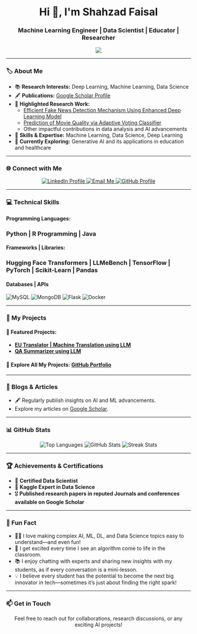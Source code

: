 <h1 align="center">Hi 👋, I'm Shahzad Faisal</h1>
<h3 align="center">Machine Learning Engineer | Data Scientist | Educator | Researcher</h3>

<p align="center">
  <img src="https://readme-typing-svg.herokuapp.com?font=Fira+Code&size=22&pause=1000&color=0E75B6&center=true&vCenter=true&width=700&lines=Experienced+ML+Engineer+%7C+Data+Scientist;Passionate+Educator+%7C+Researcher;Enthusiast+in+AI%2C+DL%2C+and+DS;Welcome+to+my+GitHub+Profile!">
</p>

---

### 🏷️ About Me

- 📚 **Research Interests:** Deep Learning, Machine Learning, Data Science  
- 🖋️ **Publications:** [Google Scholar Profile](https://scholar.google.com.pk/citations?user=RFg6mUEAAAAJ&hl=en)  
- 🌟 **Highlighted Research Work:**  
  - [Efficient Fake News Detection Mechanism Using Enhanced Deep Learning Model](https://www.mdpi.com/2076-3417/12/3/1743)
  - [Prediction of Movie Quality via Adaptive Voting Classifier](https://ieeexplore.ieee.org/stamp/stamp.jsp?arnumber=9845402)
  - Other impactful contributions in data analysis and AI advancements  
- 🧠 **Skills & Expertise:** Machine Learning, Data Science, Deep Learning  
- 🌱 **Currently Exploring:** Generative AI and its applications in education and healthcare  

---

### 🌐 Connect with Me

<p align="center">
  <a href="https://linkedin.com/in/muhammad-shahzad-faisal-88472417" target="_blank">
    <img src="https://img.shields.io/badge/LinkedIn-0A66C2?style=for-the-badge&logo=linkedin&logoColor=white" alt="LinkedIn Profile" />
  </a>
  <a href="mshahzadfaisal@gmail.com" target="_blank">
    <img src="https://img.shields.io/badge/Email-D14836?style=for-the-badge&logo=gmail&logoColor=white" alt="Email Me" />
  </a>
  <a href="https://github.com/shahzadsiddiqi" target="_blank">
    <img src="https://img.shields.io/badge/GitHub-171515?style=for-the-badge&logo=github&logoColor=white" alt="GitHub Profile" />
  </a>
</p>

---

### 💻 Technical Skills

#### **Programming Languages:**
<h3>Python | R Programming | Java</h3>

#### **Frameworks | Libraries:**
<h3>Hugging Face Transformers | LLMeBench | TensorFlow | PyTorch | Scikit-Learn | Pandas </h3></h3> 

#### **Databases | APIs**
![MySQL](https://img.shields.io/badge/MySQL-4479A1?style=for-the-badge&logo=mysql&logoColor=white)
![MongoDB](https://img.shields.io/badge/MongoDB-4EA94B?style=for-the-badge&logo=mongodb&logoColor=white)
![Flask](https://img.shields.io/badge/Flask-000000?style=for-the-badge&logo=flask&logoColor=white)
![Docker](https://img.shields.io/badge/Docker-2496ED?style=for-the-badge&logo=docker&logoColor=white)

---

### 🚀 My Projects
#### 📂 Featured Projects:
- [**EU Translator | Machine Translation using LLM**](https://github.com/shahzadsiddiqi/ML-Deep-Learning/tree/main/E-U%20translator/src)
- [**QA Summarizer using LLM**](https://github.com/shahzadsiddiqi/ML-Deep-Learning/tree/main/Answer%20QUestion%20Summerizer%20Through%20BERT)

   

#### 🔗 Explore All My Projects: [GitHub Portfolio](https://github.com/shahzadsiddiqi)

---

### 📝 Blogs & Articles
- 🖋️ Regularly publish insights on AI and ML advancements.  
- Explore my articles on [Google Scholar](https://scholar.google.com.pk/citations?user=RFg6mUEAAAAJ&hl=en).

---

### 📊 GitHub Stats

<p align="center">
  <img src="https://github-readme-stats.vercel.app/api/top-langs?username=shahzadsiddiqi&show_icons=true&locale=en&layout=compact&theme=radical" alt="Top Languages" />
  <img src="https://github-readme-stats.vercel.app/api?username=shahzadsiddiqi&show_icons=true&locale=en&theme=radical" alt="GitHub Stats" />
  <img src="https://github-readme-streak-stats.herokuapp.com/?user=shahzadsiddiqi&theme=radical" alt="Streak Stats" />
</p>

---

### 🏆 Achievements & Certifications
- 🌟 **Certified Data Scientist**  
- 🏅 **Kaggle Expert in Data Science**  
- 🎖️ **Published research papers in reputed Journals and conferences available on Google Scholar**  

---

### 🌟 Fun Fact
- 👩‍🏫 I love making complex AI, ML, DL, and Data Science topics easy to understand—and even fun!  
- 🤖 I get excited every time I see an algorithm come to life in the classroom.  
- 📚 I enjoy chatting with experts and sharing new insights with my students, as if every conversation is a mini-lesson.  
- 💡 I believe every student has the potential to become the next big innovator in tech—sometimes it’s just about finding the right spark!  

---

### 📫 Get in Touch
<p align="center">
  Feel free to reach out for collaborations, research discussions, or any exciting AI projects!
</p>

